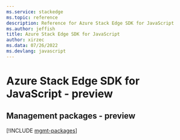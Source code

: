 ```yaml
---
ms.service: stackedge
ms.topic: reference
description: Reference for Azure Stack Edge SDK for JavaScript
ms.author: jeffish
title: Azure Stack Edge SDK for JavaScript
author: xirzec
ms.data: 07/26/2022
ms.devlang: javascript
---
```

# Azure Stack Edge SDK for JavaScript - preview

## Management packages - preview
[!INCLUDE [mgmt-packages](stack-edge-mgmt-index.md)]
